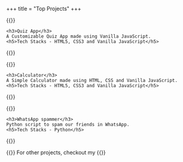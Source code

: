 +++
title = "Top Projects"
+++

{{<projects link="https://github.com/yeganathan18/js-scratchpad/tree/main/QuizApp">}}

    <h3>Quiz App</h3>
    A Customizable Quiz App made using Vanilla JavaScript.
    <h5>Tech Stacks - HTML5, CSS3 and Vanilla JavaScript</h5>

{{</projects>}}


{{<projects link="https://github.com/yeganathan18/js-scratchpad/tree/main/Calculator">}}

    <h3>Calculator</h3>
    A Simple Calculator made using HTML, CSS and Vanilla JavaScript.
    <h5>Tech Stacks - HTML5, CSS3 and Vanilla JavaScript</h5>

{{</projects>}}

{{<projects link="https://github.com/yeganathan18/Whatsapp-Spammer">}}

    <h3>WhatsApp spammer</h3>
    Python script to spam our friends in WhatsApp.
    <h5>Tech Stacks - Python</h5>

{{</projects>}}

<!-- {{<projects link="https://github.com/yeganathan18/Video-Background-Landing-Page">}}

    <h3>Video Background Template</h3>
    Modern Responsive Video Background Landing page using pure HTML and CSS.
    <h5>Tech Stacks - HTML5 & CSS3</h5>

{{</projects>}} -->

{{<project-footer link="https://github.com/yeganathan18">}}
    For other projects, checkout my
{{</project-footer>}}